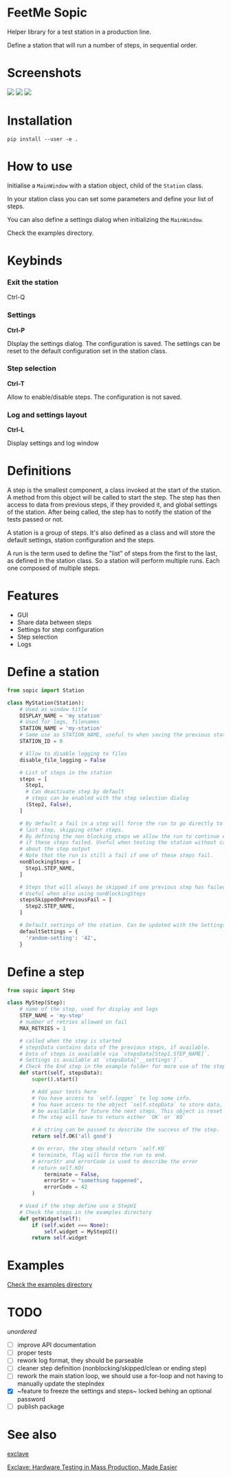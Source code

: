 FeetMe Sopic
============

Helper library for a test station in a production line.

Define a station that will run a number of steps, in sequential order.


# Screenshots

![](assets/basic.png)
![](assets/basic-run.png)
![](assets/settings.png)


# Installation

`pip install --user -e .`


# How to use

Initialise a `MainWindow` with a station object, child of the `Station` class.

In your station class you can set some parameters and define your list of steps.

You can also define a settings dialog when initializing the `MainWindow`.

Check the examples directory.

# Keybinds

### Exit the station
Ctrl-Q

### Settings
**Ctrl-P**

DIsplay the settings dialog. The configuration is saved. The settings can be
reset to the default configuration set in the station class.

### Step selection
**Ctrl-T**

Allow to enable/disable steps. The configuration is not saved.

### Log and settings layout
**Ctrl-L**

Display settings and log window


# Definitions

A step is the smallest component, a class invoked at the start of the station.
A method from this object will be called to start the step. The step has then
access to data from previous steps, if they provided it, and global settings of
the station.
After being called, the step has to notify the station of the tests passed or
not.

A station is a group of steps. It's also defined as a class and will store the
default settings, station configuration and the steps.

A run is the term used to define the "list" of steps from the first to the last,
as defined in the station class.
So a station will perform multiple runs. Each one composed of multiple steps.


# Features

- GUI
- Share data between steps
- Settings for step configuration
- Step selection
- Logs

# Define a station

```python
from sopic import Station

class MyStation(Station):
    # Used as window title
    DISPLAY_NAME = 'my station'
    # Used for logs, filenames
    STATION_NAME = 'my-station'
    # Same use as STATION_NAME, useful to when saving the previous station
    STATION_ID = 0

    # Allow to disable logging to files
    disable_file_logging = False

    # List of steps in the station
    steps = [
      Step1,
      # Can deactivate step by default
      # steps can be enabled with the step selection dialog
      (Step2, False),
    ]

    # By default a fail in a step will force the run to go directly to the
    # last step, skipping other steps.
    # By defining the non blocking steps we allow the run to continue even
    # if these steps failed. Useful when testing the station without caring
    # about the step output
    # Note that the run is still a fail if one of these steps fail.
    nonBlockingSteps = [
      Step1.STEP_NAME,
    ]

    # Steps that will always be skipped if one previous step has failed.
    # Useful when also using nonBlockingSteps
    stepsSkippedOnPreviousFail = [
      Step2.STEP_NAME,
    ]

    # Default settings of the station. Can be updated with the SettingsDialog.
    defaultSettings = {
      'random-setting': '42',
    }
```

# Define a step

```python
from sopic import Step

class MyStep(Step):
    # name of the step, used for display and logs
    STEP_NAME = 'my-step'
    # number of retries allowed on fail
    MAX_RETRIES = 1

    # called when the step is started
    # stepsData contains data of the previous steps, if available.
    # Data of steps is available via `stepsData[Step1.STEP_NAME]`.
    # Settings is available at `stepsData['__settings']`.
    # Check the End step in the example folder for more use of the stepsData.
    def start(self, stepsData):
        super().start()

        # Add your tests here
        # You have access to `self.logger` to log some info.
        # You have access to the object `self.stepData` to store data, it will
        # be available for future the next steps. This object is reset on each run.
        # The step will have to return either `OK` or `KO`

        # A string can be passed to describe the success of the step.
        return self.OK('all good')

        # On error, the step should return `self.KO`
        # terminate, flag will force the run to end.
        # errorStr and errorCode is used to describe the error
        # return self.KO(
            terminate = False,
            errorStr = "something happened",
            errorCode = 42
        )

    # Used if the step define use a StepUI
    # Check the steps in the examples directory
    def getWidget(self):
        if (self.widet === None):
            self.widget = MyStepUI()
        return self.widget
```


# Examples

[Check the examples directory](./examples)


# TODO

_unordered_

- [ ] improve API documentation
- [ ] proper tests
- [ ] rework log format, they should be parseable
- [ ] cleaner step definition (nonblocking/skipped/clean or ending step)
- [ ] rework the main station loop, we should use a for-loop and not having to manually update the stepIndex
- [x] ~feature to freeze the settings and steps~ locked behing an optional password
- [ ] publish package

# See also

[exclave](https://github.com/exclave/exclave)

[Exclave: Hardware Testing in Mass Production, Made Easier](https://www.bunniestudios.com/blog/?p=5450)
